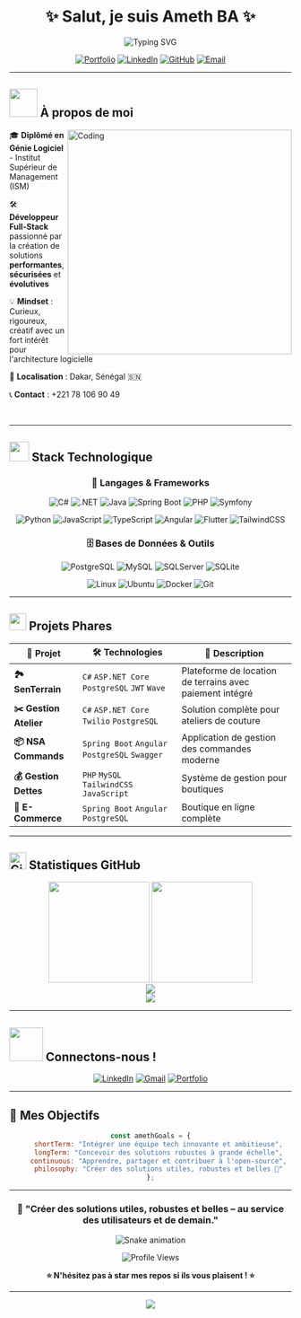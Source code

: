 # <div align="center">✨ Salut, je suis **Ameth BA** ✨</div>

<div align="center">
  
  ![Typing SVG](https://readme-typing-svg.demolab.com/?lines=💻+Développeur+Full-Stack+Passionné;🚀+Ingénieur+Logiciel+Créatif;🌍+Basé+à+Dakar,+Sénégal;🔥+Toujours+prêt+pour+de+nouveaux+défis!&font=Fira%20Code&center=true&width=600&height=50&duration=4000&pause=1000&color=36BCF7&vCenter=true&size=22)

</div>

<div align="center">
  
  [![Portfolio](https://img.shields.io/badge/🌐_Portfolio-FF6B6B?style=for-the-badge&logo=vercel&logoColor=white)](https://amethba.netlify.app/)
  [![LinkedIn](https://img.shields.io/badge/LinkedIn-0077B5?style=for-the-badge&logo=linkedin&logoColor=white)](https://www.linkedin.com/in/ameth-ba-2920b3253)
  [![GitHub](https://img.shields.io/badge/GitHub-100000?style=for-the-badge&logo=github&logoColor=white)](https://github.com/Bameth)
  [![Email](https://img.shields.io/badge/Gmail-D14836?style=for-the-badge&logo=gmail&logoColor=white)](mailto:amethba8826@gmail.com)
  
</div>

---

## <img src="https://media.giphy.com/media/VgCDAzcKvsR6OM0uWg/giphy.gif" width="50"> **À propos de moi**

<img align="right" alt="Coding" width="400" src="https://media.giphy.com/media/SWoSkN6DxTszqIKEqv/giphy.gif">

🎓 **Diplômé en Génie Logiciel** - Institut Supérieur de Management (ISM)

🛠️ **Développeur Full-Stack** passionné par la création de solutions **performantes**, **sécurisées** et **évolutives**

💡 **Mindset** : Curieux, rigoureux, créatif avec un fort intérêt pour l'architecture logicielle

📍 **Localisation** : Dakar, Sénégal 🇸🇳

📞 **Contact** : +221 78 106 90 49

<br clear="both"/>

---

## <img src="https://media.giphy.com/media/iY8CRBdQXODJSCERIr/giphy.gif" width="35"> **Stack Technologique**

<div align="center">

### 🚀 **Langages & Frameworks**
![C#](https://img.shields.io/badge/C%23-239120?style=for-the-badge&logo=c-sharp&logoColor=white)
![.NET](https://img.shields.io/badge/.NET-5C2D91?style=for-the-badge&logo=.net&logoColor=white)
![Java](https://img.shields.io/badge/Java-ED8B00?style=for-the-badge&logo=java&logoColor=white)
![Spring Boot](https://img.shields.io/badge/Spring_Boot-6DB33F?style=for-the-badge&logo=spring-boot&logoColor=white)
![PHP](https://img.shields.io/badge/PHP-777BB4?style=for-the-badge&logo=php&logoColor=white)
![Symfony](https://img.shields.io/badge/Symfony-000000?style=for-the-badge&logo=symfony&logoColor=white)

![Python](https://img.shields.io/badge/Python-3776AB?style=for-the-badge&logo=python&logoColor=white)
![JavaScript](https://img.shields.io/badge/JavaScript-F7DF1E?style=for-the-badge&logo=javascript&logoColor=black)
![TypeScript](https://img.shields.io/badge/TypeScript-007ACC?style=for-the-badge&logo=typescript&logoColor=white)
![Angular](https://img.shields.io/badge/Angular-DD0031?style=for-the-badge&logo=angular&logoColor=white)
![Flutter](https://img.shields.io/badge/Flutter-02569B?style=for-the-badge&logo=flutter&logoColor=white)
![TailwindCSS](https://img.shields.io/badge/Tailwind_CSS-38B2AC?style=for-the-badge&logo=tailwind-css&logoColor=white)

### 🗄️ **Bases de Données & Outils**
![PostgreSQL](https://img.shields.io/badge/PostgreSQL-316192?style=for-the-badge&logo=postgresql&logoColor=white)
![MySQL](https://img.shields.io/badge/MySQL-005C84?style=for-the-badge&logo=mysql&logoColor=white)
![SQLServer](https://img.shields.io/badge/Microsoft_SQL_Server-CC2927?style=for-the-badge&logo=microsoft-sql-server&logoColor=white)
![SQLite](https://img.shields.io/badge/SQLite-07405E?style=for-the-badge&logo=sqlite&logoColor=white)

![Linux](https://img.shields.io/badge/Linux-FCC624?style=for-the-badge&logo=linux&logoColor=black)
![Ubuntu](https://img.shields.io/badge/Ubuntu-E95420?style=for-the-badge&logo=ubuntu&logoColor=white)
![Docker](https://img.shields.io/badge/Docker-2496ED?style=for-the-badge&logo=docker&logoColor=white)
![Git](https://img.shields.io/badge/Git-F05032?style=for-the-badge&logo=git&logoColor=white)

</div>

---

## <img src="https://media.giphy.com/media/WUlplcMpOCEmTGBtBW/giphy.gif" width="30"> **Projets Phares**

<div align="center">

| 🎯 **Projet** | 🛠️ **Technologies** | 📝 **Description** |
|---------------|---------------------|-------------------|
| **🏞️ SenTerrain** | `C#` `ASP.NET Core` `PostgreSQL` `JWT` `Wave` | Plateforme de location de terrains avec paiement intégré |
| **✂️ Gestion Atelier** | `C#` `ASP.NET Core` `Twilio` `PostgreSQL` | Solution complète pour ateliers de couture |
| **📦 NSA Commands** | `Spring Boot` `Angular` `PostgreSQL` `Swagger` | Application de gestion des commandes moderne |
| **💰 Gestion Dettes** | `PHP` `MySQL` `TailwindCSS` `JavaScript` | Système de gestion pour boutiques |
| **🛒 E-Commerce** | `Spring Boot` `Angular` `PostgreSQL` | Boutique en ligne complète |

</div>

---

## <img src="https://media.giphy.com/media/W5eoZHPpUx9sapR0eu/giphy.gif" width="30px" alt="Git"/> **Statistiques GitHub**

<div align="center">
  <img height="180em" src="https://github-readme-stats.vercel.app/api?username=Bameth&show_icons=true&theme=radical&include_all_commits=true&count_private=true&hide_border=true&bg_color=0D1117&title_color=F85D7F&icon_color=F85D7F&text_color=FFFFFF"/>
  <img height="180em" src="https://github-readme-stats.vercel.app/api/top-langs/?username=Bameth&layout=compact&langs_count=8&theme=radical&hide_border=true&bg_color=0D1117&title_color=F85D7F&text_color=FFFFFF"/>
</div>

<div align="center">
  <img src="https://github-readme-streak-stats.herokuapp.com/?user=Bameth&theme=radical&hide_border=true&background=0D1117&stroke=F85D7F&ring=F85D7F&fire=F85D7F&currStreakLabel=FFFFFF"/>
</div>

<div align="center">
  <img src="https://github-readme-activity-graph.vercel.app/graph?username=Bameth&bg_color=0D1117&color=F85D7F&line=F85D7F&point=FFFFFF&area=true&hide_border=true"/>
</div>

---

## <img src="https://media.giphy.com/media/LnQjpWaON8nhr21vNW/giphy.gif" width="60"> **Connectons-nous !**

<div align="center">

[![LinkedIn](https://img.shields.io/badge/-Ameth_BA-blue?style=flat-square&logo=Linkedin&logoColor=white&link=https://www.linkedin.com/in/ameth-ba-2920b3253)](https://www.linkedin.com/in/ameth-ba-2920b3253)
[![Gmail](https://img.shields.io/badge/-amethba8826@gmail.com-c14438?style=flat-square&logo=Gmail&logoColor=white&link=mailto:amethba8826@gmail.com)](mailto:amethba8826@gmail.com)
[![Portfolio](https://img.shields.io/badge/-Portfolio-black?style=flat-square&logo=vercel&logoColor=white&link=https://amethba.netlify.app/)](https://amethba.netlify.app/)

</div>

---

## 🎯 **Mes Objectifs**

<div align="center">

```javascript
const amethGoals = {
    shortTerm: "Intégrer une équipe tech innovante et ambitieuse",
    longTerm: "Concevoir des solutions robustes à grande échelle",
    continuous: "Apprendre, partager et contribuer à l'open-source",
    philosophy: "Créer des solutions utiles, robustes et belles 🚀"
};
```

</div>

---

<div align="center">

### 💫 **"Créer des solutions utiles, robustes et belles – au service des utilisateurs et de demain."** 

![Snake animation](https://github.com/Bameth/Bameth/blob/output/github-contribution-grid-snake.svg)

<img src="https://komarev.com/ghpvc/?username=Bameth&label=Profile+Views&color=F85D7F&style=for-the-badge" alt="Profile Views" />

**⭐ N'hésitez pas à star mes repos si ils vous plaisent ! ⭐**

</div>

---

<div align="center">
  <img src="https://capsule-render.vercel.app/api?type=waving&color=gradient&height=100&section=footer"/>
</div>
